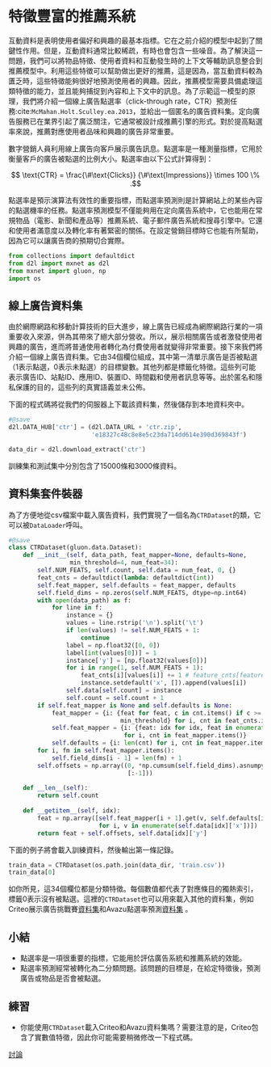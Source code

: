 # 特徵豐富的推薦系統

互動資料是表明使用者偏好和興趣的最基本指標。它在之前介紹的模型中起到了關鍵性作用。但是，互動資料通常比較稀疏，有時也會包含一些噪音。為了解決這一問題，我們可以將物品特徵、使用者資料和互動發生時的上下文等輔助訊息整合到推薦模型中。利用這些特徵可以幫助做出更好的推薦，這是因為，當互動資料較為匱乏時，這些特徵能夠很好地預測使用者的興趣。因此，推薦模型需要具備處理這類特徵的能力，並且能夠捕捉到內容和上下文中的訊息。為了示範這一模型的原理，我們將介紹一個線上廣告點選率（click-through rate，CTR）預測任務:cite:`McMahan.Holt.Sculley.ea.2013`，並給出一個匿名的廣告資料集。定向廣告服務已在業界引起了廣泛關注，它通常被設計成推薦引擎的形式。對於提高點選率來說，推薦對應使用者品味和興趣的廣告非常重要。

數字營銷人員利用線上廣告向客戶展示廣告訊息。點選率是一種測量指標，它用於衡量客戶的廣告被點選的比例大小。點選率由以下公式計算得到：

$$ \text{CTR} = \frac{\#\text{Clicks}} {\#\text{Impressions}} \times 100 \% .$$

點選率是預示演算法有效性的重要指標，而點選率預測則是計算網站上的某些內容的點選機率的任務。點選率預測模型不僅能夠用在定向廣告系統中，它也能用在常規物品（電影、新聞和產品等）推薦系統、電子郵件廣告系統和搜尋引擎中。它還和使用者滿意度以及轉化率有著緊密的關係。在設定營銷目標時它也能有所幫助，因為它可以讓廣告商的預期切合實際。

```python
from collections import defaultdict
from d2l import mxnet as d2l
from mxnet import gluon, np
import os
```

## 線上廣告資料集

由於網際網路和移動計算技術的巨大進步，線上廣告已經成為網際網路行業的一項重要收入來源，併為其帶來了絕大部分營收。所以，展示相關廣告或者激發使用者興趣的廣告，進而將普通使用者轉化為付費使用者就變得非常重要。接下來我們將介紹一個線上廣告資料集。它由34個欄位組成，其中第一清單示廣告是否被點選（1表示點選，0表示未點選）的目標變數。其他列都是標籤化特徵。這些列可能表示廣告ID、站點ID、應用ID、裝置ID、時間戳和使用者訊息等等。出於匿名和隱私保護的目的，這些列的真實語義並未公佈。

下面的程式碼將從我們的伺服器上下載該資料集，然後儲存到本地資料夾中。

```python
#@save
d2l.DATA_HUB['ctr'] = (d2l.DATA_URL + 'ctr.zip',
                       'e18327c48c8e8e5c23da714dd614e390d369843f')

data_dir = d2l.download_extract('ctr')
```

訓練集和測試集中分別包含了15000條和3000條資料。

## 資料集套件裝器

為了方便地從csv檔案中載入廣告資料，我們實現了一個名為`CTRDataset`的類，它可以被`DataLoader`呼叫。

```python
#@save
class CTRDataset(gluon.data.Dataset):
    def __init__(self, data_path, feat_mapper=None, defaults=None,
                 min_threshold=4, num_feat=34):
        self.NUM_FEATS, self.count, self.data = num_feat, 0, {}
        feat_cnts = defaultdict(lambda: defaultdict(int))
        self.feat_mapper, self.defaults = feat_mapper, defaults
        self.field_dims = np.zeros(self.NUM_FEATS, dtype=np.int64)
        with open(data_path) as f:
            for line in f:
                instance = {}
                values = line.rstrip('\n').split('\t')
                if len(values) != self.NUM_FEATS + 1:
                    continue
                label = np.float32([0, 0])
                label[int(values[0])] = 1
                instance['y'] = [np.float32(values[0])]
                for i in range(1, self.NUM_FEATS + 1):
                    feat_cnts[i][values[i]] += 1 # feature_cnts[feature_dim]->{value1:cnts1,...}
                    instance.setdefault('x', []).append(values[i])
                self.data[self.count] = instance
                self.count = self.count + 1
        if self.feat_mapper is None and self.defaults is None:
            feat_mapper = {i: {feat for feat, c in cnt.items() if c >=
                               min_threshold} for i, cnt in feat_cnts.items()} # feat_mapper[feature_dim]-> set(v1,...)
            self.feat_mapper = {i: {feat: idx for idx, feat in enumerate(cnt)} # feat_map[feature_dim]-> {v1:idx1,...}
                                for i, cnt in feat_mapper.items()}
            self.defaults = {i: len(cnt) for i, cnt in feat_mapper.items()} # default index for feature[dim][value]
        for i, fm in self.feat_mapper.items():
            self.field_dims[i - 1] = len(fm) + 1
        self.offsets = np.array((0, *np.cumsum(self.field_dims).asnumpy() # offset for feature in dim with value X
                                 [:-1]))
        
    def __len__(self):
        return self.count
    
    def __getitem__(self, idx):
        feat = np.array([self.feat_mapper[i + 1].get(v, self.defaults[i + 1])
                         for i, v in enumerate(self.data[idx]['x'])])
        return feat + self.offsets, self.data[idx]['y']
```

下面的例子將會載入訓練資料，然後輸出第一條記錄。

```python
train_data = CTRDataset(os.path.join(data_dir, 'train.csv'))
train_data[0]
```

如你所見，這34個欄位都是分類特徵。每個數值都代表了對應條目的獨熱索引，標籤$0$表示沒有被點選。這裡的`CTRDataset`也可以用來載入其他的資料集，例如Criteo展示廣告挑戰賽[資料集](https://labs.criteo.com/2014/02/kaggle-display-advertising-challenge-dataset/)和Avazu點選率預測[資料集](https://www.kaggle.com/c/avazu-ctr-prediction) 。

## 小結

* 點選率是一項很重要的指標，它能用於評估廣告系統和推薦系統的效能。
* 點選率預測經常被轉化為二分類問題。該問題的目標是，在給定特徵後，預測廣告或物品是否會被點選。

## 練習

* 你能使用`CTRDataset`載入Criteo和Avazu資料集嗎？需要注意的是，Criteo包含了實數值特徵，因此你可能需要稍微修改一下程式碼。

[討論](https://discuss.d2l.ai/t/405)
